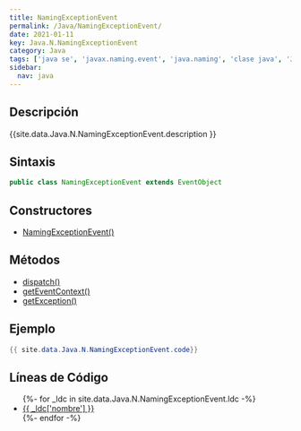 ```yaml
---
title: NamingExceptionEvent
permalink: /Java/NamingExceptionEvent/
date: 2021-01-11
key: Java.N.NamingExceptionEvent
category: Java
tags: ['java se', 'javax.naming.event', 'java.naming', 'clase java', 'Java 1.3']
sidebar: 
  nav: java
---
```


## Descripción
{{site.data.Java.N.NamingExceptionEvent.description }}

## Sintaxis
~~~java
public class NamingExceptionEvent extends EventObject
~~~

## Constructores
* [NamingExceptionEvent()](/Java/NamingExceptionEvent/NamingExceptionEvent/)

## Métodos
* [dispatch()](/Java/NamingExceptionEvent/dispatch)
* [getEventContext()](/Java/NamingExceptionEvent/getEventContext)
* [getException()](/Java/NamingExceptionEvent/getException)

## Ejemplo
~~~java
{{ site.data.Java.N.NamingExceptionEvent.code}}
~~~

## Líneas de Código
<ul>
{%- for _ldc in site.data.Java.N.NamingExceptionEvent.ldc -%}
   <li>
       <a href="{{_ldc['url'] }}">{{ _ldc['nombre'] }}</a>
   </li>
{%- endfor -%}
</ul>
